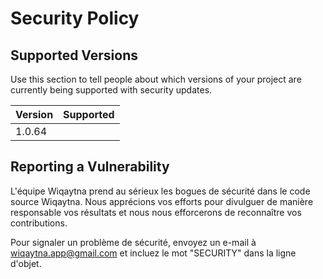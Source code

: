# Security Policy

## Supported Versions

Use this section to tell people about which versions of your project are
currently being supported with security updates.

| Version | Supported          |
| ------- | ------------------ |
| 1.0.64  |  |


## Reporting a Vulnerability


L'équipe Wiqaytna prend au sérieux les bogues de sécurité dans le code source Wiqaytna.
Nous apprécions vos efforts pour divulguer de manière responsable vos résultats et nous nous efforcerons de reconnaître vos contributions.

Pour signaler un problème de sécurité, envoyez un e-mail à wiqaytna.app@gmail.com et incluez le mot "SECURITY" dans la ligne d'objet.
